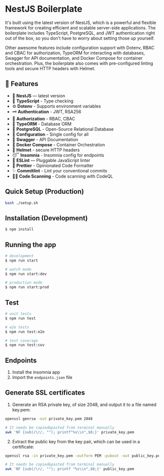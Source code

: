 # NestJS Boilerplate

It's built using the latest version of NestJS, which is a powerful and flexible framework for creating efficient and scalable server-side applications. The boilerplate includes TypeScript, PostgreSQL, and JWT authentication right out of the box, so you don't have to worry about setting those up yourself.

Other awesome features include configuration support with Dotenv, RBAC and CBAC for authorization, TypeORM for interacting with databases, Swagger for API documentation, and Docker Compose for container orchestration. Plus, the boilerplate also comes with pre-configured linting tools and secure HTTP headers with Helmet.

## 🚀 Features

- 📱 **NestJS** — latest version
- 🎉 **TypeScript** - Type checking
- ⚙️ **Dotenv** - Supports environment variables
- 🗝 **Authentication** - JWT, RSA256
- 🏬 **Authorization** - RBAC, CBAC
- 🏪 **TypeORM** - Database ORM
- 🏪 **PostgreSQL** - Open-Source Relational Database
- 🧠 **Configuration** - Single config for all
- 📃 **Swagger** - API Documentation
- 🐳 **Docker Compose** - Container Orchestration
- 🔐 **Helmet** - secure HTTP headers
- 😴 **Insomnia** - Insomnia config for endpoints
- 📏 **ESLint** — Pluggable JavaScript linter
- 💖 **Prettier** - Opinionated Code Formatter
- ✨ **Commitlint** - Lint your conventional commits
- 🕵️‍♂️ **Code Scanning** - Code scanning with CodeQL

## Quick Setup (Production)

```bash
bash ./setup.sh
```

## Installation (Development)

```bash
$ npm install
```

## Running the app

```bash
# development
$ npm run start

# watch mode
$ npm run start:dev

# production mode
$ npm run start:prod
```

## Test

```bash
# unit tests
$ npm run test

# e2e tests
$ npm run test:e2e

# test coverage
$ npm run test:cov
```

## Endpoints

1. Install the insomnia app
2. Import the `endpoints.json` file

## Generate SSL certificates

1.  Generate an RSA private key, of size 2048, and output it to a file named key.pem:

```bash
openssl genrsa -out private_key.pem 2048
```

```bash
# It needs be copied&pasted from terminal manually
awk 'NF {sub(/\r/, ""); printf"%s\\n",$0;}' private_key.pem
```

2.  Extract the public key from the key pair, which can be used in a certificate:

```bash
openssl rsa -in private_key.pem -outform PEM -pubout -out public_key.pem
```

```bash
# It needs be copied&pasted from terminal manually
awk 'NF {sub(/\r/, ""); printf "%s\\n",$0;}' public_key.pem
```

